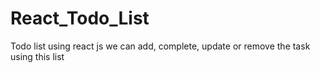 # React_Todo_List
Todo list using react js we can add, complete, update or remove the task using this list
